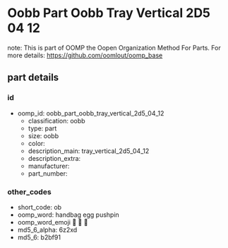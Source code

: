 # Oobb Part Oobb Tray Vertical 2D5 04 12  

note: This is part of OOMP the Oopen Organization Method For Parts. For more details: https://github.com/oomlout/oomp_base

##  part details





### id
* oomp_id: oobb_part_oobb_tray_vertical_2d5_04_12
  * classification: oobb
  * type: part
  * size: oobb
  * color: 
  * description_main: tray_vertical_2d5_04_12
  * description_extra: 
  * manufacturer: 
  * part_number: 

### other_codes
* short_code: ob
* oomp_word: handbag egg pushpin
* oomp_word_emoji :handbag: :egg: :pushpin:
* md5_6_alpha: 6z2xd
* md5_6: b2bf91